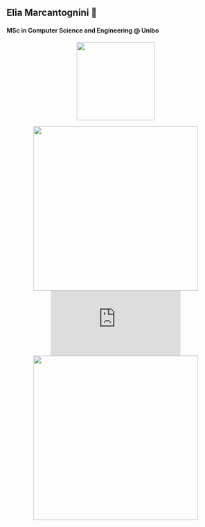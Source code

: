 ## Elia Marcantognini 👋
#### MSc in Computer Science and Engineering @ Unibo

<!--
Here are some ideas to get you started:

- 🔭 I’m currently working on ...
- 🌱 I’m currently learning ...
- 👯 I’m looking to collaborate on ...
- 🤔 I’m looking for help with ...
- 💬 Ask me about ...
- 📫 How to reach me: ...
- 😄 Pronouns: ...
- ⚡ Fun fact: ...
-->

<p align="center">
<a href="https://github.com/eliamarcantognini">
  <img height="180em" src="https://github-readme-stats.vercel.app/api?username=eliamarcantognini&count_private=true&include_all_commits=true&show_icons=true&theme=dracula"/>
<!--   <img height="180em" src="https://github-readme-stats-eight-theta.vercel.app/api/top-langs/?username=eliamarcantognini&layout=compact&langs_count=10&theme=cobalt"/> -->
  <!-- -->
</a>
</p>
<p align="center">
  <a href="https://wakatime.com/@eliamarcantognini">
    <img height="380em" src="https://wakatime.com/share/@eliamarcantognini/c6392f86-4b1c-4c53-85f1-e33aa90443a6.svg"/>
    <embed src="https://wakatime.com/share/@eliamarcantognini/ac0fd0da-2ad4-4fe0-88da-ee1b2df352e7.svg"></embed>
  </a>
  <a href="https://wakatime.com/@eliamarcantognini">
    <img height="380em" src="https://wakatime.com/share/@eliamarcantognini/0a4be1f2-0cb0-4079-8979-5016cbe8a62c.svg"/>
  </a>
</p>
<!-- [![Waka](https://wakatime.com/share/@eliamarcantognini/ac0fd0da-2ad4-4fe0-88da-ee1b2df352e7.svg)](https://wakatime.com/@eliamarcantognini) -->

